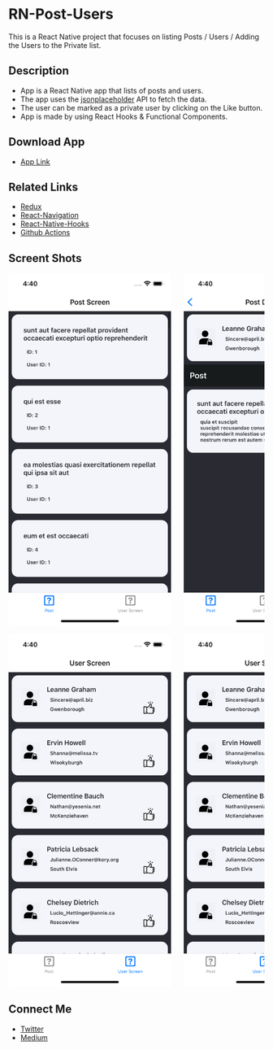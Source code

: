 # RN-Post-Users
This is a React Native project that focuses on listing Posts / Users / Adding the Users to the Private list.

## Description
* App is a React Native app that lists of posts and users.
* The app uses the [jsonplaceholder](https://jsonplaceholder.typicode.com/) API to fetch the data.
* The user can be marked as a private user by clicking on the Like button.
* App is made by using React Hooks & Functional Components.

## Download App
* [App Link](https://github.com/AbhasVohra/RN-Post-Users/actions)

## Related Links
* [Redux](https://redux.js.org/introduction/getting-started)
* [React-Navigation](https://reactnavigation.org/)
* [React-Native-Hooks](https://react-hooks.org/)
* [Github Actions](https://docs.github.com/en/actions)

## Screent Shots
<pre align="center" width="100%"><img src="./screenshots/PostScreenWithoutPrivateUser.png" width =320>   <img src="./screenshots/PostDetails.png" width =320></pre>
<pre align="center" width="100%"><img src="./screenshots/UserList.png" width =320>   <img src="./screenshots/UserListWithPrivateUser.png" width =320>   <img src="./screenshots/PrivateUser.png" width =320></pre>

## Connect Me
* [Twitter](https://twitter.com/Abhas_Vohra)
* [Medium](https://medium.com/@developer.abhas)
